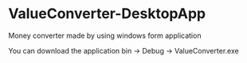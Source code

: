 # ValueConverter-DesktopApp
Money converter made by using windows form application

You can download the application bin -> Debug -> ValueConverter.exe
